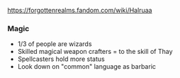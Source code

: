 https://forgottenrealms.fandom.com/wiki/Halruaa

### Magic
- 1/3 of people are wizards
- Skilled magical weapon crafters = to the skill of Thay
- Spellcasters hold more status
- Look down on "common" language as barbaric
